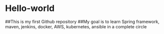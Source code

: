 # Hello-world
##This is my first Github repository
##My goal is to learn Spring framework, maven, jenkins, docker, AWS, kubernetes, ansible in a complete circle
